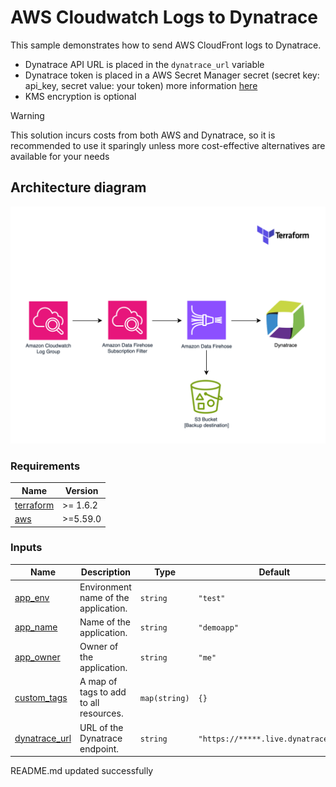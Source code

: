 # AWS Cloudwatch Logs to Dynatrace

This sample demonstrates how to send AWS CloudFront logs to Dynatrace.

- Dynatrace API URL is placed in the `dynatrace_url` variable
- Dynatrace token is placed in a AWS Secret Manager secret (secret key: api_key, secret value: your token)
  more information
  [here](https://docs.dynatrace.com/docs/shortlink/lma-stream-logs-with-firehose#prerequisites)
- KMS encryption is optional

> [!WARNING]
> This solution incurs costs from both AWS and Dynatrace, so it is recommended to use it sparingly unless more cost-effective alternatives are available for your needs

## Architecture diagram

![infra-diagrams](./docs/architecture/terraform-aws-cloudwatch-logs-to-dynatrace.png)

<!-- BEGIN_TF_DOCS -->

### Requirements

| Name                                                                      | Version  |
| ------------------------------------------------------------------------- | -------- |
| <a name="requirement_terraform"></a> [terraform](#requirement\_terraform) | >= 1.6.2 |
| <a name="requirement_aws"></a> [aws](#requirement\_aws)                   | >=5.59.0 |

### Inputs

| Name                                                                        | Description                            | Type          | Default                              | Required |
| --------------------------------------------------------------------------- | -------------------------------------- | ------------- | ------------------------------------ | :------: |
| <a name="input_app_env"></a> [app\_env](#input\_app\_env)                   | Environment name of the application.   | `string`      | `"test"`                             |    no    |
| <a name="input_app_name"></a> [app\_name](#input\_app\_name)                | Name of the application.               | `string`      | `"demoapp"`                          |    no    |
| <a name="input_app_owner"></a> [app\_owner](#input\_app\_owner)             | Owner of the application.              | `string`      | `"me"`                               |    no    |
| <a name="input_custom_tags"></a> [custom\_tags](#input\_custom\_tags)       | A map of tags to add to all resources. | `map(string)` | `{}`                                 |    no    |
| <a name="input_dynatrace_url"></a> [dynatrace\_url](#input\_dynatrace\_url) | URL of the Dynatrace endpoint.         | `string`      | `"https://*****.live.dynatrace.com"` |    no    |

<!-- END_TF_DOCS -->
<!-- BEGINNING OF PRE-COMMIT-TERRAFORM DOCS HOOK -->
README.md updated successfully
<!-- END OF PRE-COMMIT-TERRAFORM DOCS HOOK -->
